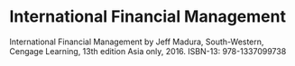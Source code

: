 # International Financial Management

International Financial Management by Jeff Madura, South-Western, Cengage Learning, 13th edition Asia only, 2016. ISBN-13: 978-1337099738 
